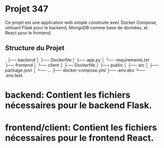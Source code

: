 # Projet 347

Ce projet est une application web simple construite avec Docker Compose, utilisant Flask pour le backend, MongoDB comme base de données, et React pour le frontend.

## Structure du Projet
.
├── backend
│   ├── Dockerfile
│   ├── app.py
│   └── requirements.txt
├── frontend
│   └── client
│       ├── Dockerfile
│       ├── public
│       ├── src
│       ├── package.json
│       └── ...
├── docker-compose.yml
├── .env.dev
└── .env.test

# backend: Contient les fichiers nécessaires pour le backend Flask.
# frontend/client: Contient les fichiers nécessaires pour le frontend React.